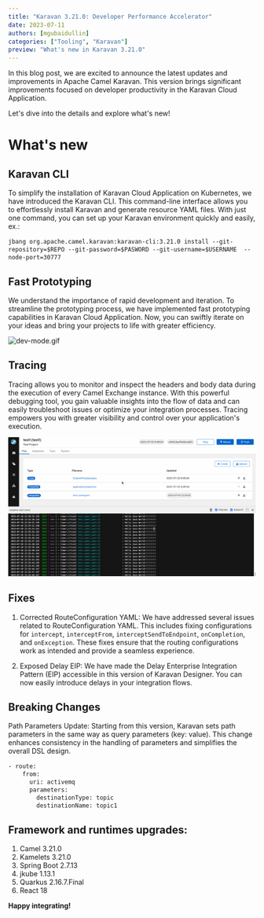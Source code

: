 ```yaml
---
title: "Karavan 3.21.0: Developer Performance Accelerator"
date: 2023-07-11
authors: [mgubaidullin]
categories: ["Tooling", "Karavan"]
preview: "What's new in Karavan 3.21.0"
---
```


In this blog post, we are excited to announce the latest updates and improvements in Apache Camel Karavan. This version brings significant improvements focused on developer productivity in the Karavan Cloud Application. 

Let's dive into the details and explore what's new!

# What's new

## Karavan CLI

To simplify the installation of Karavan Cloud Application on Kubernetes, we have introduced the Karavan CLI. This command-line interface allows you to effortlessly install Karavan and generate resource YAML files. With just one command, you can set up your Karavan environment quickly and easily, ex.:
```
jbang org.apache.camel.karavan:karavan-cli:3.21.0 install --git-repository=$REPO --git-password=$PASWORD --git-username=$USERNAME  --node-port=30777
```
 
## Fast Prototyping

We understand the importance of rapid development and iteration. To streamline the prototyping process, we have implemented fast prototyping capabilities in Karavan Cloud Application. Now, you can swiftly iterate on your ideas and bring your projects to life with greater efficiency.

![dev-mode.gif](dev-mode.gif)

## Tracing

Tracing allows you to monitor and inspect the headers and body data during the execution of every Camel Exchange instance. With this powerful debugging tool, you gain valuable insights into the flow of data and can easily troubleshoot issues or optimize your integration processes. Tracing empowers you with greater visibility and control over your application's execution.

![trace.gif](trace.gif)

## Fixes

1. Corrected RouteConfiguration YAML: We have addressed several issues related to RouteConfiguration YAML. This includes fixing configurations for `intercept`, `interceptFrom`, `interceptSendToEndpoint`, `onCompletion`, and `onException`. These fixes ensure that the routing configurations work as intended and provide a seamless experience.

2. Exposed Delay EIP: We have made the Delay Enterprise Integration Pattern (EIP) accessible in this version of Karavan Designer. You can now easily introduce delays in your integration flows.

## Breaking Changes

Path Parameters Update: Starting from this version, Karavan sets path parameters in the same way as query parameters (key: value). This change enhances consistency in the handling of parameters and simplifies the overall DSL design.
```
- route:
    from:
      uri: activemq
      parameters:
        destinationType: topic
        destinationName: topic1
```

## Framework and runtimes upgrades:
1. Camel 3.21.0
2. Kamelets 3.21.0
3. Spring Boot 2.7.13
4. jkube 1.13.1
5. Quarkus 2.16.7.Final
6. React 18


**Happy integrating!**